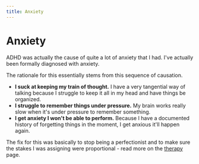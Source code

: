 ```yaml
---
title: Anxiety
---
```


# Anxiety

ADHD was actually the cause of quite a lot of anxiety that I had. I've actually been formally diagnosed with anxiety.

The rationale for this essentially stems from this sequence of causation.

- **I suck at keeping my train of thought.** I have a very tangential way of talking because I struggle to keep it all in my head and have things be organized.
- **I struggle to remember things under pressure.** My brain works really slow when it's under pressure to remember something.
- **I get anxiety I won't be able to perform.** Because I have a documented history of forgetting things in the moment, I get anxious it'll happen again.

The fix for this was basically to stop being a perfectionist and to make sure the stakes I was assigning were proportional - read more on the [therapy](../coping/therapy) page.